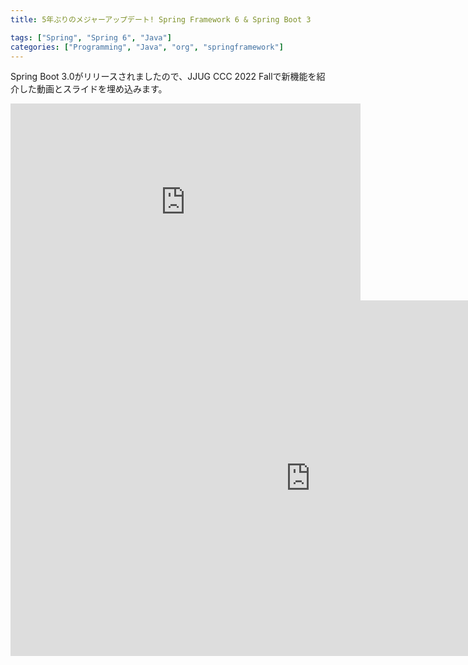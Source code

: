 ```yaml
---
title: 5年ぶりのメジャーアップデート! Spring Framework 6 & Spring Boot 3

tags: ["Spring", "Spring 6", "Java"]
categories: ["Programming", "Java", "org", "springframework"]
---
```


Spring Boot 3.0がリリースされましたので、JJUG CCC 2022 Fallで新機能を紹介した動画とスライドを埋め込みます。

<iframe width="560" height="315" src="https://www.youtube.com/embed/tnq4NBrlhHY" title="YouTube video player" frameborder="0" allow="accelerometer; autoplay; clipboard-write; encrypted-media; gyroscope; picture-in-picture" allowfullscreen></iframe>

<iframe src="https://docs.google.com/presentation/d/e/2PACX-1vQlyWw2RFO2y3oor9zpqjJnsM8VwHNdpYGVWngHQw50eCN6UHjwp3Ft5IofngouODdb9Ou6gNQ33K6a/embed?start=false&loop=false&delayms=5000" frameborder="0" width="960" height="569" allowfullscreen="true" mozallowfullscreen="true" webkitallowfullscreen="true"></iframe>